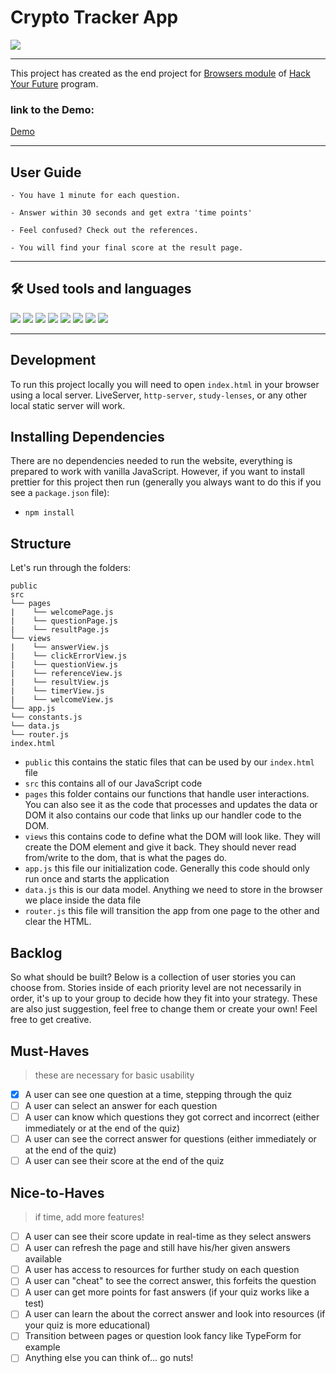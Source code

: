 # Crypto Tracker App

<img src="./public/Assets/Recording 2022-02-16 at 01.03.16.gif">

---

This project has created as the end project for  [Browsers module](https://github.com/HackYourFuture/UsingAPIs) of [Hack Your Future](https://www.hackyourfuture.net/) program.

### link to the Demo:
[Demo](https://sinacryptoland.netlify.app/)

---

## User Guide

    - You have 1 minute for each question.
    
    - Answer within 30 seconds and get extra 'time points'
    
    - Feel confused? Check out the references.
    
    - You will find your final score at the result page.

---

## 🛠️ Used tools and languages

![](https://img.shields.io/badge/Code-JavaScript-informational?style=flat&logo=JavaScript&color=F7DF1E)
![](https://img.shields.io/badge/Code-HTML5-informational?style=flat&logo=HTML5&color=E34F26)
![](https://img.shields.io/badge/Style-CSS3-informational?style=flat&logo=CSS3&color=1572B6)
![](https://img.shields.io/badge/style-SASS-informational?style=flat&logo=SASS&color=E34F26)
![](https://img.shields.io/badge/Tools-Git-informational?style=flat&logo=Git&color=F05032)
![](https://img.shields.io/badge/Tools-Netlify-informational?style=flat&logo=netlify&color=00C7B7)
![](https://img.shields.io/badge/Tools-GitHub-informational?style=flat&logo=GitHub&color=181717)
![](https://img.shields.io/badge/Tools-VSCode-informational?style=flat&logo=visualstudiocode&color=1572B6)

---
## Development

To run this project locally you will need to open `index.html` in your browser using a local server. LiveServer, `http-server`, `study-lenses`, or any other local static server will work.

## Installing Dependencies

There are no dependencies needed to run the website, everything is prepared to work with vanilla JavaScript. However, if you want to install prettier for this project then run (generally you always want to do this if you see a `package.json` file):

- `npm install`

## Structure

Let's run through the folders:

```
public
src
└── pages
|    └── welcomePage.js
|    └── questionPage.js
|    └── resultPage.js
└── views
|    └── answerView.js
|    └── clickErrorView.js
|    └── questionView.js
|    └── referenceView.js
|    └── resultView.js
|    └── timerView.js
|    └── welcomeView.js
└── app.js
└── constants.js
└── data.js
└── router.js
index.html
```

- `public` this contains the static files that can be used by our `index.html` file
- `src` this contains all of our JavaScript code
- `pages` this folder contains our functions that handle user interactions. You can also see it as the code that processes and updates the data or DOM
  it also contains our code that links up our handler code to the DOM.
- `views` this contains code to define what the DOM will look like. They will create the DOM element and give it back. They should never read from/write to the dom, that is what the pages do.
- `app.js` this file our initialization code. Generally this code should only run once and starts the application
- `data.js` this is our data model. Anything we need to store in the browser we place inside the data file
- `router.js` this file will transition the app from one page to the other and clear the HTML.

## Backlog

So what should be built? Below is a collection of user stories you can choose from. Stories inside of each priority level are not necessarily in order, it's up to your group to decide how they fit into your strategy. These are also just suggestion, feel free to change them or create your own! Feel free to get creative.

## Must-Haves

> these are necessary for basic usability

- [x] A user can see one question at a time, stepping through the quiz
- [ ] A user can select an answer for each question
- [ ] A user can know which questions they got correct and incorrect (either immediately or at the end of the quiz)
- [ ] A user can see the correct answer for questions (either immediately or at the end of the quiz)
- [ ] A user can see their score at the end of the quiz

## Nice-to-Haves

> if time, add more features!

- [ ] A user can see their score update in real-time as they select answers
- [ ] A user can refresh the page and still have his/her given answers available
- [ ] A user has access to resources for further study on each question
- [ ] A user can "cheat" to see the correct answer, this forfeits the question
- [ ] A user can get more points for fast answers (if your quiz works like a test)
- [ ] A user can learn the about the correct answer and look into resources (if your quiz is more educational)
- [ ] Transition between pages or question look fancy like TypeForm for example
- [ ] Anything else you can think of... go nuts!
